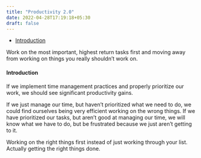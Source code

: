 ```yaml
---
title: "Productivity 2.0"
date: 2022-04-28T17:19:18+05:30
draft: false
---
```


- [Introduction](#introduction)

Work on the most important, highest return tasks first and moving away from working on things you really shouldn’t work on.

#### Introduction

If we implement time management practices and properly prioritize our work, we should see significant productivity gains. 

If we just manage our time, but haven’t prioritized what we need to do, we could find ourselves being very efficient working on the wrong things. If we have prioritized our tasks, but aren’t good at managing our time, we will know what we have to do, but be frustrated because we just aren’t getting to it. 

Working on the right things first instead of just working through your list. Actually getting the right things done.